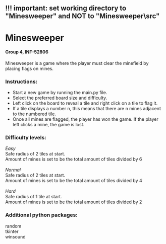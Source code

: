 ## !!! important: set working directory to "Minesweeper" and NOT to "Minesweeper\\src" ##

# Minesweeper #
#### Group 4, INF-52806 ####

Minesweeper is a game where the player must clear the minefield by placing flags on mines.

### Instructions: ###

* Start a new game by running the main.py file.
* Select the preferred board size and difficulty.
* Left click on the board to reveal a tile and right click on a tile to flag it.
* If a tile displays a number n, this means that there are n mines adjacent to the numbered tile.
* Once all mines are flagged, the player has won the game. If the player left clicks a mine, the game is lost.

### Difficulty levels: ###

*Easy*\
Safe radius of 2 tiles at start.\
Amount of mines is set to be the total amount of tiles divided by 6\
\
*Normal*\
Safe radius of 2 tiles at start.\
Amount of mines is set to be the total amount of tiles divided by 4\
\
*Hard*\
Safe radius of 1 tile at start.\
Amount of mines is set to be the total amount of tiles divided by 2

### Additional python packages: ###

random\
tkinter\
winsound
